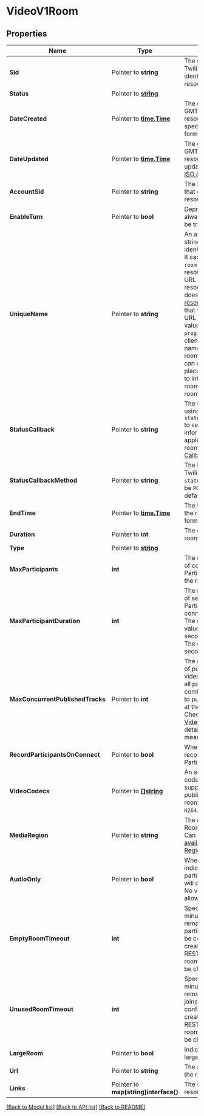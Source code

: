 # VideoV1Room

## Properties

Name | Type | Description | Notes
------------ | ------------- | ------------- | -------------
**Sid** | Pointer to **string** | The unique string that Twilio created to identify the Room resource. |
**Status** | Pointer to [**string**](RoomEnumRoomStatus.md) |  |
**DateCreated** | Pointer to [**time.Time**](time.Time.md) | The date and time in GMT when the resource was created specified in [ISO 8601](https://en.wikipedia.org/wiki/ISO_8601) format. |
**DateUpdated** | Pointer to [**time.Time**](time.Time.md) | The date and time in GMT when the resource was last updated specified in [ISO 8601](https://en.wikipedia.org/wiki/ISO_8601) format. |
**AccountSid** | Pointer to **string** | The SID of the [Account](https://www.twilio.com/docs/iam/api/account) that created the Room resource. |
**EnableTurn** | Pointer to **bool** | Deprecated, now always considered to be true. |
**UniqueName** | Pointer to **string** | An application-defined string that uniquely identifies the resource. It can be used as a `room_sid` in place of the resource's `sid` in the URL to address the resource, assuming it does not contain any [reserved characters](https://tools.ietf.org/html/rfc3986#section-2.2) that would need to be URL encoded. This value is unique for `in-progress` rooms. SDK clients can use this name to connect to the room. REST API clients can use this name in place of the Room SID to interact with the room as long as the room is `in-progress`. |
**StatusCallback** | Pointer to **string** | The URL Twilio calls using the `status_callback_method` to send status information to your application on every room event. See [Status Callbacks](https://www.twilio.com/docs/video/api/status-callbacks) for more info. |
**StatusCallbackMethod** | Pointer to **string** | The HTTP method Twilio uses to call `status_callback`. Can be `POST` or `GET` and defaults to `POST`. |
**EndTime** | Pointer to [**time.Time**](time.Time.md) | The UTC end time of the room in [ISO 8601](https://en.wikipedia.org/wiki/ISO_8601#UTC) format. |
**Duration** | Pointer to **int** | The duration of the room in seconds. |
**Type** | Pointer to [**string**](RoomEnumRoomType.md) |  |
**MaxParticipants** | **int** | The maximum number of concurrent Participants allowed in the room.  |[optional] [default to 0]
**MaxParticipantDuration** | **int** | The maximum number of seconds a Participant can be connected to the room. The maximum possible value is 86400 seconds (24 hours). The default is 14400 seconds (4 hours). |[optional] [default to 0]
**MaxConcurrentPublishedTracks** | Pointer to **int** | The maximum number of published audio, video, and data tracks all participants combined are allowed to publish in the room at the same time. Check [Programmable Video Limits](https://www.twilio.com/docs/video/programmable-video-limits) for more details. If it is set to 0 it means unconstrained. |
**RecordParticipantsOnConnect** | Pointer to **bool** | Whether to start recording when Participants connect. |
**VideoCodecs** | Pointer to [**[]string**](RoomEnumVideoCodec.md) | An array of the video codecs that are supported when publishing a track in the room.  Can be: `VP8` and `H264`. |
**MediaRegion** | Pointer to **string** | The region for the Room's media server.  Can be one of the [available Media Regions](https://www.twilio.com/docs/video/ip-addresses#media-servers). |
**AudioOnly** | Pointer to **bool** | When set to true, indicates that the participants in the room will only publish audio. No video tracks will be allowed. |
**EmptyRoomTimeout** | **int** | Specifies how long (in minutes) a room will remain active after last participant leaves. Can be configured when creating a room via REST API. For Ad-Hoc rooms this value cannot be changed. |[optional] [default to 0]
**UnusedRoomTimeout** | **int** | Specifies how long (in minutes) a room will remain active if no one joins. Can be configured when creating a room via REST API. For Ad-Hoc rooms this value cannot be changed. |[optional] [default to 0]
**LargeRoom** | Pointer to **bool** | Indicates if this is a large room. |
**Url** | Pointer to **string** | The absolute URL of the resource. |
**Links** | Pointer to **map[string]interface{}** | The URLs of related resources. |

[[Back to Model list]](../README.md#documentation-for-models) [[Back to API list]](../README.md#documentation-for-api-endpoints) [[Back to README]](../README.md)


